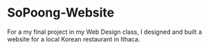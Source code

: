 # SoPoong-Website
For a my final project in my Web Design class, I designed and built a website for a local Korean restaurant in Ithaca. 

